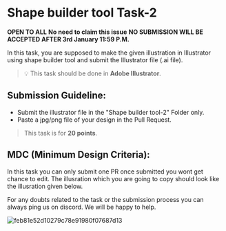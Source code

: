 # Shape builder tool Task-2 

**OPEN TO ALL** **No need to claim this issue** **NO SUBMISSION WILL BE ACCEPTED AFTER 3rd January 11:59 P.M.**

In this task, you are supposed to make the given illustration in Illustrator using shape builder tool and submit the Illustrator file (.ai file).

> 💡 This task should be done in **Adobe Illustrator**.

## **Submission Guideline:**

- Submit the illustrator file in the "Shape builder tool-2" Folder only.
- Paste a jpg/png file of your design in the Pull Request.

> This task is for **20 points**.

## **MDC (Minimum Design Criteria):**

In this task you can only submit one PR once submitted you wont get chance to edit. The illusration which you are going to copy should look like the illusration given below.

For any doubts related to the task or the submission process you can always ping us on discord. We will be happy to help.

![feb81e52d10279c78e91980f07687d13](https://user-images.githubusercontent.com/97426868/210192162-87de0731-0018-4147-bbe1-4d7510de5138.gif)
